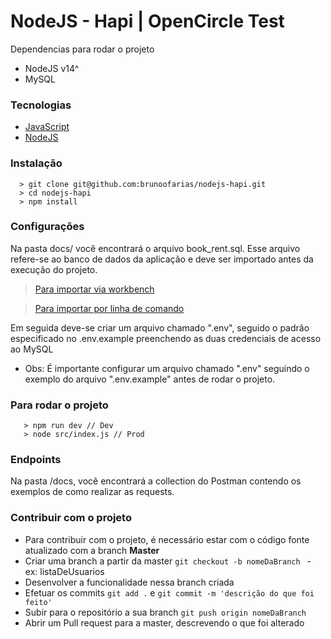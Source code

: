 # NodeJS - Hapi | OpenCircle Test

Dependencias para rodar o projeto
  - NodeJS v14^
  - MySQL 

### Tecnologias
  - [JavaScript](https://www.javascript.com/)
  - [NodeJS](https://nodejs.org/en/)

### Instalação

```
  > git clone git@github.com:brunoofarias/nodejs-hapi.git
  > cd nodejs-hapi
  > npm install
```
### Configurações
Na pasta docs/ você encontrará o arquivo book_rent.sql. Esse arquivo refere-se ao banco de dados da aplicação e deve ser importado antes da execução do projeto.

> [Para importar via workbench](https://help.umbler.com/hc/pt-br/articles/202385865-MySQL-Importando-Exportando-um-banco-de-dados)

> [Para importar por linha de comando](https://professor-falken.com/pt/programacion/mysql/como-exportar-e-importar-una-base-de-datos-mysql-desde-la-linea-de-comandos/)

Em seguida deve-se criar um arquivo chamado ".env", seguido o padrão especificado no .env.example preenchendo as duas credenciais de acesso ao MySQL
  
* Obs: É importante configurar um arquivo chamado ".env" seguindo o exemplo do arquivo ".env.example" antes de rodar o projeto.

### Para rodar o projeto
```
   > npm run dev // Dev
   > node src/index.js // Prod
```

### Endpoints
Na pasta /docs, você encontrará a collection do Postman contendo os exemplos de como realizar as requests.

### Contribuir com o projeto

* Para contribuir com o projeto, é necessário estar com o código fonte atualizado com a branch **Master** 
* Criar uma branch a partir da master `git checkout -b nomeDaBranch ` - ex: listaDeUsuarios
* Desenvolver a funcionalidade nessa branch criada
* Efetuar os commits `git add .` e `git commit -m 'descrição do que foi feito'`
* Subir para o repositório a sua branch `git push origin nomeDaBranch`
* Abrir um Pull request para a master, descrevendo o que foi alterado

